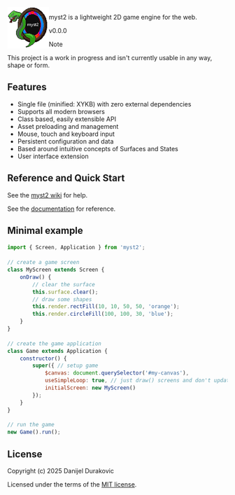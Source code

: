 <img align="left" src="dev/logo.png?raw=true" height="95">

myst2 is a lightweight 2D game engine for the web.

v0.0.0

> [!NOTE]
> This project is a work in progress and isn't currently usable in any way, shape or form.

## Features

- Single file (minified: XYKB) with zero external dependencies
- Supports all modern browsers
- Class based, easily extensible API
- Asset preloading and management
- Mouse, touch and keyboard input
- Persistent configuration and data
- Based around intuitive concepts of Surfaces and States
- User interface extension

## Reference and Quick Start

See the [myst2 wiki](https://github.com/metayeti/myst2/wiki) for help.

See the [documentation](/doc) for reference.

## Minimal example

```JavaScript
import { Screen, Application } from 'myst2';

// create a game screen
class MyScreen extends Screen {
	onDraw() {
		// clear the surface
		this.surface.clear();
		// draw some shapes
		this.render.rectFill(10, 10, 50, 50, 'orange');
		this.render.circleFill(100, 100, 30, 'blue');
	}
}

// create the game application
class Game extends Application {
	constructor() {
		super({ // setup game
			$canvas: document.querySelector('#my-canvas'),
			useSimpleLoop: true, // just draw() screens and don't update() them
			initialScreen: new MyScreen()
		});
	}
}

// run the game
new Game().run();
```

## License

Copyright (c) 2025 Danijel Durakovic

Licensed under the terms of the [MIT license](LICENSE).
